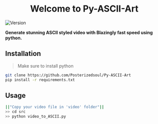 <h1 align="center">Welcome to Py-ASCII-Art</h1>
<p>
  <img alt="Version" src="https://img.shields.io/badge/version-0.1-blue.svg?cacheSeconds=2592000" />
</p>

<b> Generate stunning ASCII styled video with Blazingly fast speed using python.</b>

## Installation
> Make sure to install python 
```sh
git clone https://github.com/Posterizedsoul/Py-ASCII-Art
pip install -r requirements.txt
```

## Usage

```sh
||"Copy your video file in 'video' folder"|| 
>> cd src 
>> python video_to_ASCII.py
```

